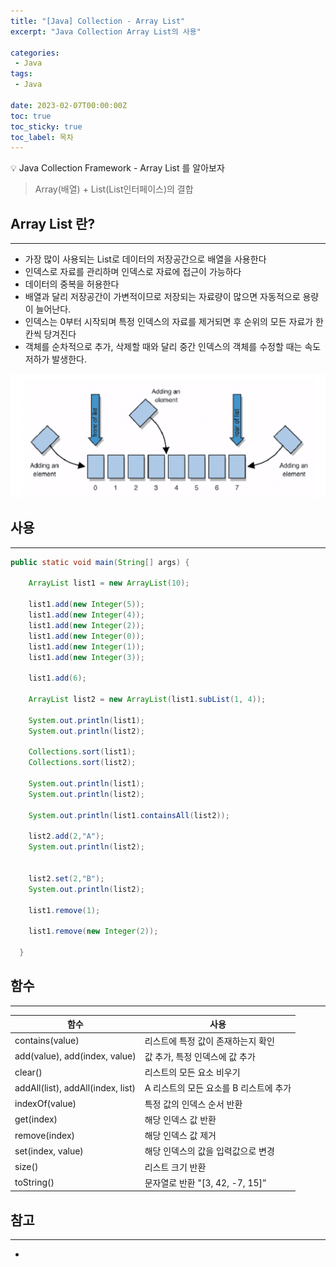 ```yaml
---
title: "[Java] Collection - Array List"
excerpt: "Java Collection Array List의 사용"

categories:
 - Java
tags:
 - Java

date: 2023-02-07T00:00:00Z
toc: true
toc_sticky: true
toc_label: 목차
---
```

<aside>
💡 Java Collection Framework - Array List 를 알아보자
</aside>

> Array(배열) + List(List인터페이스)의 결합

## Array List 란?

----

- 가장 많이 사용되는 List로 데이터의 저장공간으로 배열을 사용한다
- 인덱스로 자료를 관리하며 인덱스로 자료에 접근이 가능하다
- 데이터의 중복을 허용한다
- 배열과 달리 저장공간이 가변적이므로 저장되는 자료량이 많으면 자동적으로 용량이 늘어난다.
- 인덱스는 0부터 시작되며 특정 인덱스의 자료를 제거되면 후 순위의 모든 자료가 한칸씩 당겨진다
- 객체를 순차적으로 추가, 삭제할 때와 달리 중간 인덱스의 객체를 수정할 때는 속도 저하가 발생한다.

![01](/assets/images/posts/java13.png)

## 사용

---

```java
public static void main(String[] args) {

    ArrayList list1 = new ArrayList(10);

    list1.add(new Integer(5));
    list1.add(new Integer(4));
    list1.add(new Integer(2));
    list1.add(new Integer(0));
    list1.add(new Integer(1));
    list1.add(new Integer(3));

    list1.add(6);

    ArrayList list2 = new ArrayList(list1.subList(1, 4));

    System.out.println(list1);
    System.out.println(list2);

    Collections.sort(list1);
    Collections.sort(list2);

    System.out.println(list1);
    System.out.println(list2);

    System.out.println(list1.containsAll(list2));

    list2.add(2,"A");
    System.out.println(list2);


    list2.set(2,"B");
    System.out.println(list2);

    list1.remove(1);

    list1.remove(new Integer(2));

  }
```

## 함수

---

| 함수 | 사용 |
| --- | --- |
| contains(value) | 리스트에 특정 값이 존재하는지 확인 |
| add(value), add(index, value) | 값 추가, 특정 인덱스에 값 추가 |
| clear() | 리스트의 모든 요소 비우기 |
| addAll(list), addAll(index, list) |  A 리스트의 모든 요소를 B 리스트에 추가 |
| indexOf(value) | 특정 값의 인덱스 순서 반환 |
| get(index) | 해당 인덱스 값 반환 |
| remove(index) | 해당 인덱스 값 제거 |
| set(index, value) | 해당 인덱스의 값을 입력값으로 변경 |
| size()  | 리스트 크기 반환 |
| toString() | 문자열로 반환  "[3, 42, -7, 15]” |

## 참고

---

-